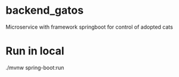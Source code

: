# backend_gatos
Microservice with framework springboot for control of adopted cats

# Run in local
./mvnw spring-boot:run
